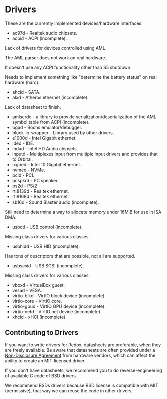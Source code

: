 # Drivers

These are the currently implemented devices/hardware interfaces.

- ac97d - Realtek audio chipsets.
- acpid - ACPI (incomplete).

Lack of drivers for devices controlled using AML.

The AML parser does not work on real hardware.

It doesn't use any ACPI functionality other than S5 shutdown.

Needs to implement something like "determine the battery status" on real hardware (hard).

- ahcid - SATA.
- alxd - Atheros ethernet (incomplete).

Lack of datasheet to finish.

- amlserde - a library to provide serialization/deserialization of the AML symbol table from ACPI (incomplete).
- bgad - Bochs emulator/debugger.
- block-io-wrapper - Library used by other drivers.
- e1000d - Intel Gigabit ethernet.
- ided - IDE.
- ihdad - Intel HD Audio chipsets.
- inputd - Multiplexes input from multiple input drivers and provides that to Orbital.
- ixgbed - Intel 10 Gigabit ethernet.
- nvmed - NVMe.
- pcid - PCI.
- pcspkrd - PC speaker
- ps2d - PS/2
- rtl8139d - Realtek ethernet.
- rtl8168d - Realtek ethernet.
- sb16d - Sound Blaster audio (incomplete).

Still need to determine a way to allocate memory under 16MiB for use in ISA DMA.

- usbctl - USB control (incomplete).

Missing class drivers for various classes.

- usbhidd - USB HID (incomplete).

Has tons of descriptors that are possible, not all are supported.

- usbscsid - USB SCSI (incomplete).

Missing class drivers for various classes.

- vboxd - VirtualBox guest.
- vesad - VESA.
- virtio-blkd - VirtIO block device (incomplete).
- virtio-core - VirtIO core.
- virtio-gpud - VirtIO GPU device (incomplete).
- virtio-netd - VirtIO net device (incomplete).
- xhcid - xHCI (incomplete).

## Contributing to Drivers

If you want to write drivers for Redox, datasheets are preferable, when they are freely available. Be aware that datasheets are often provided under a [Non-Disclosure Agreement](https://en.wikipedia.org/wiki/Non-disclosure_agreement) from hardware vendors, which can affect the ability to create an MIT-licensed driver.

If you don't have datasheets, we recommend you to do reverse-engineering of available C code of BSD drivers.

We recommend BSDs drivers because BSD license is compatible with MIT (permissive), that way we can reuse the code in other drivers.
